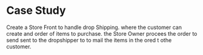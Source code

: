 # Case Study 
Create a Store Front to handle drop Shipping. where the customer can create and order of items to purchase. the Store Owner procees the order to send sent to the dropshipper to to mail the items in the ored t othe customer.
